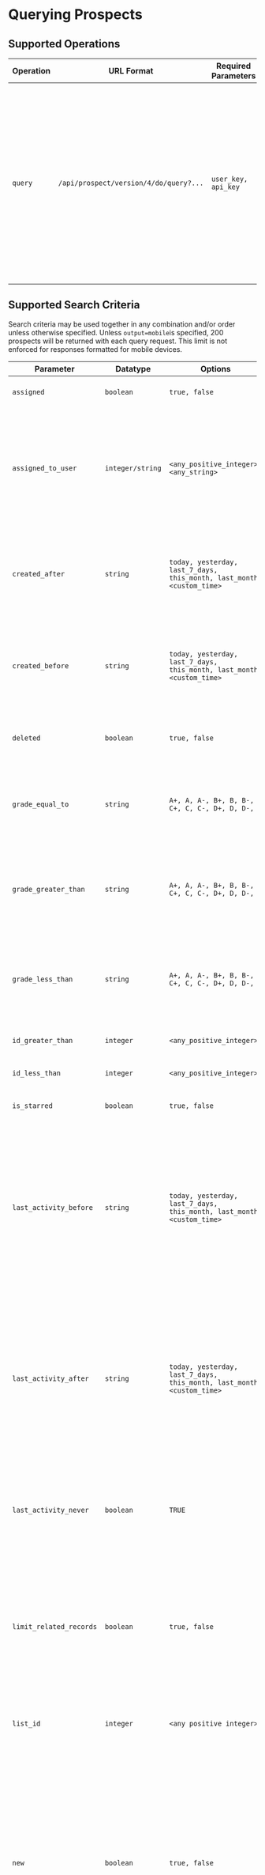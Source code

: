 # Querying Prospects


## [](#supported-operations-a-name-supported-operations-id-supported-operations-a-)Supported Operations<a name="14784-supported-operations" id="supported-operations"></a>

| **Operation** | **URL Format**                             | **Required Parameters** | **Description**  |
| ------------- | ------------------------------------------ | ----------------------- | -----------------|
| `query`       | `/api/prospect/version/4/do/query?...`     | `user_key, api_key`     | Returns the prospects matching the specified criteria parameters. See [Using Prospects](prospects/#using-prospects) for complete descriptions of prospect [XML Response Formats](prospects/#xml-response-formats). Also see [Prospect](../object-field-references#prospect) in [Object Field References](../object-field-references). |


## [](#supported-search-criteria-)Supported Search Criteria

Search criteria may be used together in any combination and/or order unless otherwise specified. Unless `output=mobile`is specified, 200 prospects will be returned with each query request. This limit is not enforced for responses formatted for mobile devices.


| Parameter              | Datatype         | Options                                                                | Description |
|------------------------|------------------|------------------------------------------------------------------------|-------------|
| `assigned`             | `boolean`        | `true, false`                                                          | Selects prospects based on whether they are assigned.                                                                                                                                                                                                                                                                                                                                                            |
| `assigned_to_user`     | `integer/string` | `<any_positive_integer>, <any_string>`                                 | Selects prospects based on whether they are assigned to a specified user. Users can be specified by their email address or their Pardot IDs.Note: Using `assigned_to_user` overrides the `assigned` criteria.                                                                                                                                                                                                         |
| `created_after`        | `string`         | `today, yesterday, last_7_days, this_month, last_month, <custom_time>` | Selects prospects that were created after the specified time. If a `<custom_time>` is used, ensure that the specified date is formatted using GNU Date Input Syntax.                                                                                                                                                                                                                                                |
| `created_before`       | `string`         | `today, yesterday, last_7_days, this_month, last_month, <custom_time>` | Selects prospects that were created before the specified time. If a `<custom_time>` is used, ensure that the specified date is formatted using GNU Date Input Syntax.                                                                                                                                                                                                                                               |
| `deleted`              | `boolean`        | `true, false`                                                          | Selects prospects based on whether they have been deleted.Default value: false.                                                                                                                                                                                                                                                                                                                                  |
| `grade_equal_to`       | `string`         | `A+, A, A-, B+, B, B-, C+, C, C-, D+, D, D-, F`                        | Selects prospects that have a grade equal to the specified grade. Note: Any value provided for `grade_equal_to` MUST be URL-encoded.                                                                                                                                                                                                                                                                                 |
| `grade_greater_than`   | `string`         | `A+, A, A-, B+, B, B-, C+, C, C-, D+, D, D-, F`                        | Selects prospects that have a grade greater than the specified grade. Note: Any value provided for `grade_greater_than` MUST be URL-encoded.                                                                                                                                                                                                                                                                         |
| `grade_less_than`      | `string`         | `A+, A, A-, B+, B, B-, C+, C, C-, D+, D, D-, F`                        | Selects prospects that have a grade less than the specified grade. Note: Any value provided for `grade_less_than` MUST be URL-encoded.                                                                                                                                                                                                                                                                               |
| `id_greater_than`      | `integer`        | `<any_positive_integer>`                                               | Selects prospects with IDs greater than the specified integer.                                                                                                                                                                                                                                                                                                                                                   |
| `id_less_than`         | `integer`        | `<any_positive_integer>`                                               | Selects prospects with IDs less than the specified integer.                                                                                                                                                                                                                                                                                                                                                      |
| `is_starred`           | `boolean`        | `true, false`                                                          | Selects prospects based on whether they are starred.                                                                                                                                                                                                                                                                                                                                                             |
| `last_activity_before` | `string`         | `today, yesterday, last_7_days, this_month, last_month, <custom_time>` | Selects prospects that have been active before the specified time. If a `<custom_time>` is used, ensure that the specified date is formatted using GNU Date Input Syntax. Prospects are considered active if a prospect's `last_activity_at` is before the specified time. See [Prospect](../object-field-references#prospect) in [Object Field References](../object-field-references).                                                                                                    |
| `last_activity_after`  | `string`         | `today, yesterday, last_7_days, this_month, last_month, <custom_time>` | Selects prospects that have been active after the specified time. If a `<custom_time>` is used, ensure that the specified date is formatted using GNU Date Input Syntax. Prospects are considered active if a prospect's `last_activity_at` is after the specified time. See [Prospect](../object-field-references#prospect) in [Object Field References](../object-field-references).                                                                                                      |
| `last_activity_never`  | `boolean`        | `TRUE`                                                                 | Selects prospects that have never been active. Prospects are considered active if a prospect's `last_activity_at` is null. See [Prospect](../object-field-references#prospect) in [Object Field References](../object-field-references).                                                                                                                                                                                                                                                |
| `limit_related_records`| `boolean`        | `true, false`                                               | limit number of visitor_activity records returned on prospect/read to 2000. . When set to false or not specified the system will return all the available visitor records for the requested prospect, but the operation may timeout if there are too many related records.                                    |
| `list_id`              | `integer`        | `<any positive integer>`                                               | Selects prospects based on their membership of the list with the given `list_id`.                                                                                                                                                                                                                                                                                                                                  |
| `new`                  | `boolean`        | `true, false`                                                          | Selects prospects based on whether they are classified as new. Prospects are considered new if they have not been assigned to a user or a queue, have not been marked as reviewed, and have a `last_activity_at` timestamp specified. See [Prospect](../object-field-references#prospect) in [Object Field References](../object-field-references). Note: Using the new criteria overrides the `assigned`, `assigned_to_user`, `last_activity_at`, and `last_activity_before` criteria if specified. |
| `score_equal_to`       | `integer`        | `<any_integer>`                                                        | Selects prospects that have a score equal to a specified integer.                                                                                                                                                                                                                                                                                                                                                |
| `score_greater_than`   | `integer`        | `<any_integer>`                                                        | Selects prospects that have a score greater than a specified integer.                                                                                                                                                                                                                                                                                                                                            |
| `score_less_than`      | `integer`        | `<any_integer>`                                                        | Selects prospects that have a score less than a specified integer                                                                                                                                                                                                                                                                                                                                                |
| `updated_after`        | `string`         | `today, yesterday, last_7_days, this_month, last_month, <custom_time>` | Selects prospects that were last updated after the specified time. If a `<custom_time>` is used, ensure that the specified date is formatted using GNU Date Input Syntax.                                                                                                                                                                                                                                           |
| `updated_before`       | `string`         | `today, yesterday, last_7_days, this_month, last_month, <custom_time>` | Selects prospects that were last updated before the specified time. If a `<custom_time>` is used, ensure that the specified date is formatted using GNU Date Input Syntax.                                                                                                                                                                                                                                          |

## [](#manipulating-the-result-set-)Manipulating the Result Set

Since `query` result sets are limited to 200 results each, the results returned may not include all prospects that were matched by the query. To retrieve the remaining results, the following criteria can be used to navigate through the result set.


| Parameter              | Datatype         | Options                                                                | Description |
|------------------------|------------------|------------------------------------------------------------------------|-------------|
| `fields` | `array` | `<comma_separated_field_ids>` | Specifies the fields to be returned. **Note:** If this parameter isn't present, all default fields and custom fields for which the prospect has a value will be returned; &lt;id&gt; will always be returned. |
| `limit` | `integer` | `<any_positive_integer>` | Specifies the number of results to be returned. _Default value:_ `200`. **_Note:_** This number cannot be larger than 200. |
| `offset` | `integer` | `<any_positive_integer>` | Specifies the first matching prospect(according to the specified sorting order) to be returned in the query response. The first `offset` matching prospects will be omitted from the response. _Default value:_ `0`. **_Example:_** Specifying `offset=400` will return the results starting with the 401st prospect matched by the provided criteria. |
| `output` | `string` | `simple, mobile` | Specifies the format to be used when returning the results of the query. See [XML Response Formats](prospects/#xml-response-formats) in [Using Prospects](prospects/#using-prospects) for more details. |
| `sort_by` | `string` | `created_at, id, probability, value` | Specifies the field that should be used to sort the results of the query. See [Supported Sorting Options (#14784-supported-sorting-options) for more details. |
| `sort_order` | `string` | `ascending, descending` | Specifies the ordering to be used when sorting the results of the query. The default value varies based on the value of the `sort_by` parameter. See [Supported Sorting Options](#supported-sorting-options) for more details. |

## [](#supported-sorting-options-)Supported Sorting Options

The ordering of the results returned by a `query` request can be changed by specifying `sort_by` and `sort_order` parameters. Any of the following values are valid when specifying the `sort_by` parameter. For a complete list of fields involved in Prospect queries, see [Prospect](../object-field-references#prospect) in [Object Field References](../object-field-references).

| **Value** | **Default Sort Order** | **Description** |
| --------- | ---------------------- | --------------- |
| `created_at` | `descending` | Specifies that the query results should be sorted by the prospects' `created_at` timestamps. |
| `id` | `ascending` | Specifies that the query results should be sorted by the prospects' `id` fields. |
| `last_activity_at` | `descending` | Specifies that the query results should be sorted by the prospects' `last_activity_at` timestamps. |
| `updated_at` | `descending` | Specifies that the query results should be sorted by the prospects' `updated_at` timestamps. |

## [](#xml-response-format-)XML Response Format

```
<rsp stat="ok" version="1.0">
    <result>
        <total_results>...</total_results>
        <prospect>...</prospect>
            ...
    </result>
</rsp>
```

| **Tag** | **Description** |
| ------- | --------------- |
| `<result>` | Contains the resulting prospects for the specified query. |
| `<total_results>` | Contains the number of prospects selected by this query. If this value is higher than 200, then several query requests may be necessary to retrieve all matched prospects. |
| `<prospect>` | The data for an individual Prospect. See [Using Prospects](prospects/#using-prospects) for complete descriptions of prospect [XML Response Formats](prospects/#xml-response-formats). Also see [Prospect](../object-field-references#prospect) in [Object Field References](../object-field-references). **_Note:_** Data concerning a prospect's profile criteria matchings, visitors, visitor activities, and list subscriptions will NOT be included in a `query` response. To retrieve this data, submit a `read` request for the prospect of interest. |

# Using Prospects


## [](#supported-operations-a-name-supported-operations-id-supported-operations-a-)Supported Operations<a name="14833-supported-operations" id="supported-operations"></a>

For a complete list of fields involved in Prospect operations, see the [Prospect](../object-field-references#prospect) section of [Object Field References](../object-field-references).


| **Operation** | **URL Format**   | **Required Parameters** | **Description**  |
| ------------- | ---------------- | ----------------------- | -----------------|
| `assign`      | `/api/prospect /version/4 /do/assign/ id/<id>?...` | `user_key, api_key, id, (user_email OR user_id OR group_id)` | Assigns or reassigns the prospect specified by `<id>` to a specified Pardot user or group. One (and only one) of the following parameters must be provided to identify the target user or group: `<user_email>`, `<user_id>`, or `<group_id>`. Returns an updated version of the prospect. **_Note:_** Prospect assignments and reassignments do not overwrite existing assignments in CRMs. |
| `assign`      | `/api/prospect /version/4 /do/assign/ fid/<fid>?...` | `user_key, api_key, fid, (user_email OR user_id OR group_id)` | Assigns or reassigns the prospect specified by `<fid>` to a specified Pardot user or group. `<fid>` must be a valid CRM FID. One (and only one) of the following parameters must be provided to identify the target user or group: `<user_email>`, `<user_id>`, or `<group_id>`. Returns an updated version of the prospect. **_Note:_** Prospect assignments and reassignments do not overwrite existing assignments in CRMs. |
| `unassign`    | `/api/prospect /version/4 /do/unassign/ id/<id>?...`   | `user_key, api_key, id` | Unassigns the prospect specified by `<id>`. Returns an updated version of the prospect. **_Note:_** Prospect assignments and reassignments do not overwrite existing assignments in CRMs. **_Note:_** Prospect assignments and reassignments do not overwrite existing assignments in CRMs. |
| `unassign`    | `/api/prospect /version/4 /do/unassign/ fid/<fid>?...`   | `user_key, api_key, fid` | Unassigns the prospect specified by `<fid>`. `<fid>` must be a valid CRM FID. Returns an updated version of the prospect. **_Note:_** Prospect assignments and reassignments do not overwrite existing assignments in CRMs. **_Note:_** Prospect assignments and reassignments do not overwrite existing assignments in CRMs. |
| `create`      | `/api/prospect /version/4 /do/create/ email/<email>?...` | `user_key, api_key, email, (fid)` | Creates a new prospect using the specified data. `<email>` must be a valid email address. May optionally include a crm fid `<fid>`. Email list subscriptions and custom field data may also be added with this request. Refer to the [Updating Email List Subscriptions](#updating-email-list-subscriptions) and [Updating Field Values](#14833-updating-field-values) sections for more details. **_Note:_** The prospect may be assigned to a user by supplying a value for the optional `<user_id>` parameter.
| `batchCreate` | `/api/prospect /version/4 /do/batchCreate? prospects=<data>...` | `user_key, api_key, prospects` | Creates new prospects using the provided `<data>` in either XML or JSON. See [Endpoints for Batch Processing](#endpoints-for-batch-processing) **_Note:_** The prospect may be assigned to a user by supplying a value for the optional `<user_id>` parameter.
| `read`        | `/api/prospect /version/4 /do/read/ email/<email>?...` | `user_key, api_key, email` | Returns data for the prospect(s) specified by `<email>`, including campaign assignment, profile criteria matching statuses, associated visitor activities, email list subscriptions, and custom field data. `<email>` is the email address of the target prospect. |
| `read`        | `/api/prospect /version/4 /do/read/ id/<id>?...` | `user_key, api_key, id` | Returns data for the prospect specified by `<id>`, including campaign assignment, profile criteria matching statuses, associated visitor activities, email list subscriptions, and custom field data. `<id>` is the Pardot ID of the target prospect. |
| `read`        | `/api/prospect /version/4 /do/read/ fid/<fid>?...` | `user_key, api_key, fid` | Returns data for the prospect specified by `<fid>`. `<fid>` must be a valid CRM FID. This data includes campaign assignment, profile criteria matching statuses, associated visitor activities, email list subscriptions, and custom field data. `<id>` is the Pardot ID of the target prospect. |
| `update`      | `/api/prospect /version/4 /do/update/ id/<id>?...` | `user_key, api_key, id` | Updates the provided data for a prospect specified by `<id>`. `<id>` is the Pardot ID of the prospect. Fields that are not updated by the request remain unchanged. Email list subscriptions and custom field data may also be updated with this request. Refer to the [Updating Email List Subscriptions](#updating-email-list-subscriptions) and [Updating Field Values](#14833-updating-field-values) sections for more details. Returns an updated version of the prospect. |
| `update`      | `/api/prospect /version/4 /do/update/ fid/<fid>?...` | `user_key, api_key, fid` | Updates the provided data for a prospect specified by `<fid>`. `<fid>` is the Pardot CRM FID of the prospect, as provided by Salesforce. Fields that are not updated by the request remain unchanged. Email list subscriptions and custom field data may also be updated with this request. Refer to the [Updating Email List Subscriptions](#updating-email-list-subscriptions) and [Updating Field Values](#14833-updating-field-values) sections for more details. Returns an updated version of the prospect. |
| `batchUpdate` | `/api/prospect /version/4 /do/batchUpdate? prospects=<data>...` | `user_key, api_key, prospects` | Updates prospects using the provided `<data>` in either XML or JSON. See [Endpoints for Batch Processing](#endpoints-for-batch-processing)
| `upsert`      | `/api/prospect /version/4 /do/upsert/ {id/<id> AND/OR fid/<fid> AND/OR email/<email>}?...`   | `user_key, api_key, (id, fid, email)` | [Upserting a Prospect](#upserting-prospects). **_Note:_** The prospect may be assigned to a user by supplying a value for the optional `<user_id>` parameter.
| `batchUpsert` | `/api/prospect /version/4 /do/batchUpsert? prospects=<data>...` | `user_key, api_key, prospects` | Updates prospects using the provided `<data>` in either XML or JSON. See [Endpoints for Batch Processing](#endpoints-for-batch-processing).**_Note:_** The prospect may be assigned to a user by supplying a value for the optional `<user_id>` parameter.
| `delete`      | `/api/prospect /version/4 /do/delete/ id/<id>?...` | `user_key, api_key, id` | Deletes the prospect specified by `<id>`. Returns HTTP 204 No Content on success. **_Note:_** Prospects may only be deleted using HTTP methods POST or DELETE. |
| `delete`      | `/api/prospect /version/4 /do/delete/ fid/<fid>?...` | `user_key, api_key, fid` | Deletes the prospect specified by `<fid>`, where `<fid>` corresponds to the prospect's CRM FID. Returns HTTP 204 No Content on success. **_Note:_** Prospects may only be deleted using HTTP methods POST or DELETE. |




<a name="14833-xml-response-formats" id="xml-response-formats"></a>

## [](#xml-response-formats-)XML Response Formats

For `output=full`:

```
<rsp stat="ok" version="1.0">
    <prospect>
        ...
        <campaign>
            ...
        </campaign>
        <assigned_to>
            ...
        </assigned_to>
        <last_activity>
            ...
        </last_activity>
        <profile>
            ...
            <profile_criteria>
                ...
            </profile_criteria>
        </profile>
        <visitors>
            <visitor>
                ...
                <identified_company>
                    ...
                </identified_company>
                <visitor_referrer>
                    ...
                </visitor_referrer>
            </visitor>
        </visitors>
        <visitor_activities>
            <visitor_activity>
                ...
            </visitor_activity>
        </visitor_activities>
        <lists>
            <list_subscription>
                ...
                <list>
                    ...
                </list>
            </list_subscription>
        </lists>
    </prospect>
</rsp>
```

For `output=simple`:

```
<rsp stat="ok" version="1.0">
    <prospect>
        ...
        <campaign>
            ...
        </campaign>
        <assigned_to>
            ...
        </assigned_to>
        <last_activity>
            ...
        </last_activity>
    </prospect>
</rsp>
```

For `output=mobile`:

```
<rsp stat="ok" version="1.0">
    <prospect>
        <id>...</id>
        <first_name>...</first_name>
        <last_name>...</last_name>
        <email>...</email>
        <company>...</company>
    </prospect>
</rsp>
```
| **Tag**                    | **Description** |
|----------------------------|-----------------|
| `<prospect>`            | Parent tag. Contains data fields for the target prospect (including custom fields). For complete field listing, see [Prospect](../object-field-references#prospect) in [Object Field References](../object-field-references). |
| `<value>`               | Child tag of data fields with multiple values. Only appears with custom fields that have multiple values.|
| `<campaign>` | Contains `<id>` and `<name>` of the campaign to which this prospect has been assigned. This leaf only appears if the prospect has been assigned to a campaign. |
| `<assigned_to>` | Contains a `<user>` node detailing the user to whom this prospect has been assigned. This leaf only appears if the prospect has been assigned to a user. See [User](../object-field-references#user) in [Object Field References](../object-field-references). |
| `<last_activity>` | Contains a `<visitor_activity>` node detailing this prospect's most recent activity. This leaf only appears if the prospect has visitor activities associated with it. For complete field listing, see [Visitor Activity](../object-field-references#visitor-activity) in [Object Field References](../object-field-references). |
| `<profile>` | Contains all data fields for the profile associated with this prospect. Also contains several `<profile_criteria>` tags. For complete field listing, see [Profile](../object-field-references#profile) in [Object Field References.](../object-field-references) |
| `<profile_criteria>` | Contains all data fields for the profile criteria associated with the prospect's assigned profile. For complete field listing, see [Profile Criteria](../object-field-references#profile-criteria) in [Object Field References](../object-field-references). |
| `<visitors>` | Contains all visitors associated with this prospect. Contains only `<visitor>` tags. |
| `<visitor>` | Contains data fields for a visitor activity, as well as an `<identified_company>` and a `<visitor_referrer>` tag. For complete field listing, see [Visitor](../object-field-references#visitor) in [Object Field References](../object-field-references). |
| `<identified_company>` | Contains data field for a visitor's identified company. For complete field listing, see [Identified Company](../object-field-references#identified-company) in [Object Field References](../object-field-references). |
| `<visitor_referrer>` | Contains data fields for a visitor's referrer. For complete field listing, see [Visitor Referrer](../object-field-references#visitor-referrer) in [Object Field References](../object-field-references). |
| `<visitor_activities>` | Contains all visitor activities associated with this prospect. Contains only `<visitor_activity>` tags. |
| `<visitor_activity>` | Contains data fields for a visitor activity. For complete field listing, see [Visitor Activity](../object-field-references#visitor-activity) in [Object Field References](../object-field-references). |
| `<lists>` | Contains all email list subscriptions for this prospect. Contains only `<list_subscription>` tags. |
| `<list_subscription>` | Contains data fields for an email list subscription, as well as a `<list>` tag. For complete field listing, see [Email List Subscription](../object-field-references#email-list-subscription) in [Object Field References](../object-field-references). |
| `<list>` | Contains data fields for an email list. For complete field listing, see [Email List](../object-field-references#email-list) in [Object Field References](../object-field-references). |

<a name="14833-assigning-and-reassigning-prospects" id="assigning-and-reassigning-prospects"></a>

## [](#assigning-and-reassigning-prospects-)Assigning and Reassigning Prospects

To assign/reassign a prospect, both the prospect to be assigned and the target user or group of the assignment must be defined. Prospects can be specified by their Pardot ID or CRM FID. Users or groups can be specified by their Pardot user ID, email address, or Pardot group ID. Possible combinations of parameters are shown below. Developers are responsible for substituting specific values for parameters denoted by `<carets>`.

**_Examples:_**

/api/prospect/version/4/do/assign/id/?user_email=&amp;api_key=&amp;user_key=

/api/prospect/version/4/do/assign/id/?user_id=&amp;api_key=&amp;user_key=

/api/prospect/version/4/do/assign/id/?group_id=&amp;api_key=&amp;user_key=

XML responses to `assign` requests are identical to `read` requests, but reflect the new prospect assignment in the `<assigned_to>` node.

<a name="14833-creating-prospects" id="creating-prospects"></a>

## [](#creating-prospects-)Creating Prospects

To create a prospect via the API, only a valid email address is required. Values for any other prospect fields may also be provided in the `create` request. Developers are responsible for substituting specific values for parameters denoted by `<carets>`.

_**Example:** Creating a new prospect_/api/prospect/version/4/do/create/email/[new_prospect@pardot.com](mailto:new_prospect@pardot.com)?first_name=New&amp;last_name=Prospect&amp;api_key=&amp;user_key=

XML responses to `create` requests are identical to `update` and `read` requests. If no `campaign_id` value is provided, the new prospect will be automatically assigned to the oldest existing campaign.

## [](#upserting-prospects-)Upserting Prospects

* The Pardot Prospect Upsert API can be used to create, update, or unarchive/update prospects in your account. Whether your call to the Upsert API will result in prospect creation, update, or unarchive/update depends on the parameters given in the request, and whether they match corresponding prospects already in your account. The following rules govern the behavior of the upsert API:
    * If ID and/or FID parameters are included in the request and they match an existing prospect in your account, that prospect will be updated with the given information. If the matching prospect is archived, it will be unarchived, and then have the updates applied to it.

    * If an email address is provided in the request, but ID and FID are not given, a prospect will be created with the given email address.

    * If an email address and an FID are provided in the request, a prospect will be created with the given email address/FID combination, so long as no prospect already exists in the account with the same FID.

* Fields that are not updated by the request remain unchanged. Email list subscriptions and custom field data may also be updated with this request. Refer to the [Updating Email List Subscriptions](#updating-email-list-subscriptions) and [Updating Field Values](#14833-updating-field-values) sections for more details. Returns an updated version of the prospect.

<a name="14833-updating-field-values" id="updating-field-values"></a>

## [](#endpoints-batch-processing-)Endpoints for Batch Processing

There are 3 endpoints available for batch processing up to 50 prospects at a time:

/api/prospect/version/4/do/batchCreate

/api/prospect/version/4/do/batchUpdate

/api/prospect/version/4/do/batchUpsert

These endpoints expect a query variable called "prospects" which holds either JSON or XML encoded data.

JSON Create Example:
```
{
    "prospects": [
        {"email":"some@email.com","first_name":"First name","last_name":"Last name"},
        {"email":"some@email.com","first_name":"First name","last_name":"Last name"},
        {"email":"some@email.com","first_name":"First name","last_name":"Last name"}
    ]
}
```
XML Create Example:
```
<prospects>
    <prospect>
        <email>some@email.com</email>
        <first_name>New first name</first_name>
        <last_name>New last name</last_name>
    </prospect>
    <prospect>
        <email>some@email.com</email>
        <first_name>New first name</first_name>
        <last_name>New last name</last_name>
    </prospect>
    <prospect>
        <email>some2@email.com</email>
        <first_name>New first name</first_name>
        <last_name>New last name</last_name>
    </prospect>
</prospects>
```

JSON Upsert Example
```
{
    "prospects": [
        {"email":"some@email.com","first_name":"First name","last_name":"Last name"},
        {"fid":"1234","first_name":"First name","last_name":"Last name"},
        {"id":"10","first_name":"First name","last_name":"Last name"}
    ]
}
```
XML Upsert Example:
```
<prospects>
    <prospect>
        <email>some@email.com</email>
        <first_name>New first name</first_name>
        <last_name>New last name</last_name>
    </prospect>
    <prospect>
        <fid>1234</fid>
        <first_name>New first name</first_name>
        <last_name>New last name</last_name>
    </prospect>
    <prospect>
        <id>10</id>
        <first_name>New first name</first_name>
        <last_name>New last name</last_name>
    </prospect>
</prospects>
```

JSON Update Example
```
{
    "prospects": [
        {"fid":"1234","first_name":"First name","last_name":"Last name"},
        {"id":"10","first_name":"First name","last_name":"Last name"}
    ]
}
```
XML Update Example:
```
<prospects>
    <prospect>
        <fid>1234</fid>
        <first_name>New first name</first_name>
        <last_name>New last name</last_name>
    </prospect>
    <prospect>
        <id>10</id>
        <first_name>New first name</first_name>
        <last_name>New last name</last_name>
    </prospect>
</prospects>
```

If using `batchCreate`, you'll need to provide a valid email address for each prospect.

The `batchUpsert` endpoint allows the use of prospect IDs, CRM FIDs, and prospect Email Addresses as valid record identifiers.

The `batchUpdate` endpoint allows the use of prospect IDs and CRM FIDs.  Updating by prospect Email Address is not supported - a prospect ID or CRM FID is required as a valid record identifier.  You may query by email address to get record identifiers.

**_Example:_**

/api/prospect/version/4/do/batchUpdate?prospects={"prospects":{"1337":{"first_name":"New first name","last_name":"New last name"},"1234":{"first_name":"New first name","last_name":"New last name"}}}&api_key=&user_key=


**Note:** The return value will either be XML or JSON (XML by default. If you want JSON, then add "&format=json" to your HTTP query).

**Note:** If any errors are found during the batch process, an error array will be returned for only the prospects with issues. The error array will be key/value pairs where the key is the index of the prospect submitted in the request. All other prospects will be processed as expected.

## [](#updating-field-values-)Updating Field Values

Modifying values of prospect data fields is done by submitting an `update` request with parameters for each field to be updated. Each parameter is formatted as `<field_name>=<value>`. Custom field values are updated using the same syntax.

_**Example:** Updating the phone number of a prospect whose Pardot ID is_ `300`: /api/prospect/version/4/do/update/id/300?phone=888-123-4567&amp;api_key=&amp;user_key=


Only values that are specifically named in the request are updated. All others are left unchanged. To clear a value, submit an `update` request containing a parameter with no specified value, such as `phone=`.

**_Note:_** Any field that is set to record multiple responses cannot have its values cleared this way.

<a name="14833-updating-fields-with-predefined-values" id="updating-fields-with-predefined-values"></a>

## [](#updating-fields-with-predefined-values-)Updating Fields with Predefined Values

Modifying values of prospect data fields with predefined values is accomplished through an `update` request with parameters for each field to be updated. Each parameter is formatted as `<field_name>=<value>` where `<value>` matches the predefined field value. Custom field values are updated using the same syntax.

_**Example:** Updating the category of a prospect whose Pardot ID is_ `300` *to the category `consumer`: /api/prospect/version/4/do/update/id/300?category=consumer&amp;api_key=&amp;user_key=


<a name="14833-updating-fields-with-multiple-values" id="updating-fields-with-multiple-values"></a>

## [](#updating-fields-with-multiple-values-)Updating Fields with Multiple Values

Updating field values with multiple values follows the same convention as fields with predefined values, but requires a different parameter naming scheme to allow multiplicity. An `update` request is submitted with parameters formatted as `<field_name>_<count>=<field_value>` where `<count>` is an integer denoting the current parameter's place in sequence. `<count>` must start at 0 and increase by 1 until all desired values are submitted.

_**Example:** Modifying the values of a custom field with field name_ `past_jobs` _for a prospect with a Pardot ID of_ `5`: /api/prospect/version/4/do/update/id/5?past_jobs_0=janitor&amp;past_jobs_1=security&amp;api_key=&amp;user_key=

**Note:** Checkbox and multi-select fields are the only field types that can be updated in this manner. To clear all of the values for a checkbox or multi-select field, use `<field_name>_0=`. To clear specific values, just set the values that should remain in the prospect record using the method above.

<a name="14833-updating-email-list-subscriptions" id="updating-email-list-subscriptions"></a>

## [](#updating-email-list-subscriptions-)Updating Email List Subscriptions

To modify email list subscriptions for a prospect, the Pardot ID of the email list is required. Once the ID is obtained, an `update` is submitted with parameters formatted as `list_<list_id>=1` to create a subscription and `list_<list_id>=0` to end a subscription.

_**Example:** Adding a prospect whose Pardot ID is_ `300` _to an email list with Pardot ID_ 8`: /api/prospect/version/4/do/update/id/300?list_8=1&amp;api_key=&amp;user_key=


Requests that attempt to subscribe a prospect to lists that it is already subscribed to are ignored. Unsubscribe requests are handled similarly.

<a name="14833-updating-profile-criteria-matching-statuses" id="updating-profile-criteria-matching-statuses"></a>

## [](#updating-profile-criteria-matching-statuses-)Updating Profile Criteria Matching Statuses

To modify a prospect's matching status for associated profile criteria, the Pardot ID of the profile criteria is required. Once the ID is obtained, an `update` is submitted with parameters formatted as `profile_criteria_<profile_criteria_id>=<status>`. The value of `<status>` may be either `match`, `nomatch`, or `unknown`.

_**Example:** Setting a profile criteria for a prospect with Pardot ID_ `58` _to_ `match`: /api/prospect/version/4/do/update/id/58?profile_criteria_8=match&amp;api_key=&amp;user_key=

_**Example:** Setting a profile criteria for a prospect with Pardot ID_ `58` _to_ `nomatch`: /api/prospect/version/4/do/update/id/58?profile_criteria_8=nomatch&amp;api_key=&amp;user_key=


Only profile criteria that belong to the profile associated with the prospect can be updated using this method. Requests to update profile criteria not associated with the assigned profile will be ignored. Using any matching status values other than `match`, `nomatch`, or `unknown` will result in an error message. See [Error Codes &amp; Messages](../error-codes-messages) for details.

<a name="14833-updating-prospect-account-matching-statuses" id="updating-prospect-account-matching-statuses"></a>

## [](#updating-prospect-account-associations-)Updating Prospect Account Associations

To modify a prospect's matching status for associated prospect account, the Pardot ID of the prospect account is required. Once the ID is obtained, an `update` is submitted with parameters formatted as `prospect_account_id=<id>`.

_**Example:** Setting a prospect account for a prospect whose Pardot ID is_ `300` _to_ `match`: /api/prospect/version/4/do/update/id/300?prospect_account_id=&amp;api_key=&amp;user_key=


A prospect account with the id must exist, and can not be set if a CRM connector is set up in the account.
